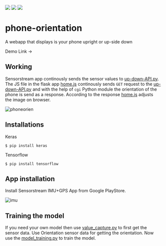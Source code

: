 ![](https://img.shields.io/badge/-Python-grey?style=for-the-badge&logo=python) ![](https://img.shields.io/badge/-JS-grey?style=for-the-badge&logo=javascript) ![](https://img.shields.io/badge/-HTML-grey?style=for-the-badge&logo=html)

# phone-orientation
A webapp that displays is your phone upright or up-side down

Demo Link ->

## Working

Sensorstream app continously sends the sensor values to [up-down-API.py](https://github.com/YashIndane/phone-orientation/blob/main/cgi-bin/up-down-API.py). The JS file in the flask app [home.js](https://github.com/YashIndane/phone-orientation/blob/main/static/home.js) continously sends `GET` request to the [up-down-API.py](https://github.com/YashIndane/phone-orientation/blob/main/cgi-bin/up-down-API.py) and with the help of `cgi` Python module the orientation of the phone is send as a response. According to the response [home.js](https://github.com/YashIndane/phone-orientation/blob/main/static/home.js) adjusts the image on browser.

![phoneorien](https://user-images.githubusercontent.com/53041219/207033615-dbd8de23-60b1-4304-9f7b-f2798f50695b.png)

## Installations

Keras

```
$ pip install keras
```

Tensorflow

```
$ pip install tensorflow
```

## App installation

Install Sensorstream IMU+GPS App from Google PlayStore.

![imu](https://user-images.githubusercontent.com/53041219/207033675-fe6e8cb7-7d17-4f27-a3de-7b4cebd81948.png)

## Training the model

If you need your own model then use [value_capture.py](https://github.com/YashIndane/phone-orientation/blob/main/value_capture.py) to first get the sensor data. Use Orientation sensor data for getting the orientation. Now use the [model_training.py](https://github.com/YashIndane/phone-orientation/blob/main/model_training.py) to train the model.
